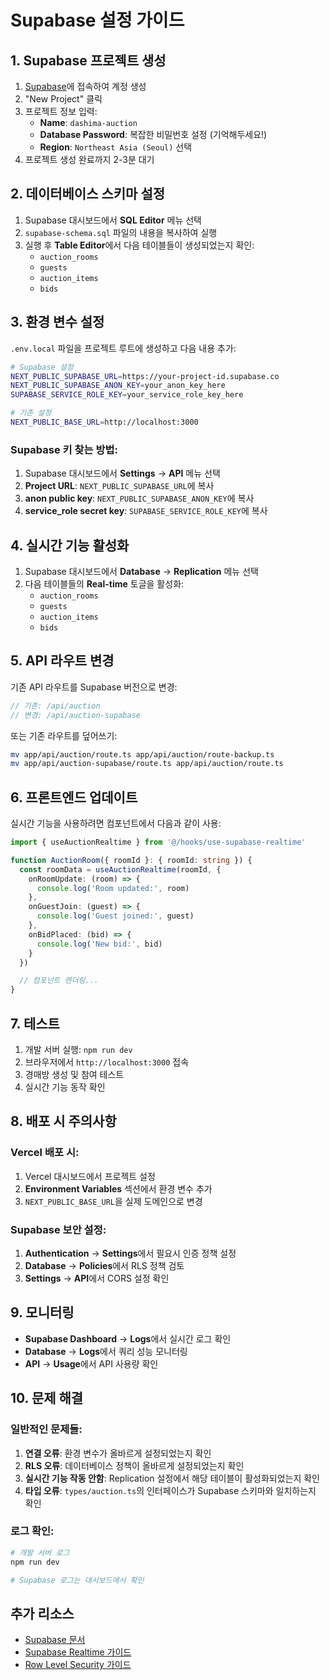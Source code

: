 # Supabase 설정 가이드

## 1. Supabase 프로젝트 생성

1. [Supabase](https://supabase.com)에 접속하여 계정 생성
2. "New Project" 클릭
3. 프로젝트 정보 입력:
   - **Name**: `dashima-auction`
   - **Database Password**: 복잡한 비밀번호 설정 (기억해두세요!)
   - **Region**: `Northeast Asia (Seoul)` 선택
4. 프로젝트 생성 완료까지 2-3분 대기

## 2. 데이터베이스 스키마 설정

1. Supabase 대시보드에서 **SQL Editor** 메뉴 선택
2. `supabase-schema.sql` 파일의 내용을 복사하여 실행
3. 실행 후 **Table Editor**에서 다음 테이블들이 생성되었는지 확인:
   - `auction_rooms`
   - `guests`
   - `auction_items`
   - `bids`

## 3. 환경 변수 설정

`.env.local` 파일을 프로젝트 루트에 생성하고 다음 내용 추가:

```bash
# Supabase 설정
NEXT_PUBLIC_SUPABASE_URL=https://your-project-id.supabase.co
NEXT_PUBLIC_SUPABASE_ANON_KEY=your_anon_key_here
SUPABASE_SERVICE_ROLE_KEY=your_service_role_key_here

# 기존 설정
NEXT_PUBLIC_BASE_URL=http://localhost:3000
```

### Supabase 키 찾는 방법:
1. Supabase 대시보드에서 **Settings** → **API** 메뉴 선택
2. **Project URL**: `NEXT_PUBLIC_SUPABASE_URL`에 복사
3. **anon public key**: `NEXT_PUBLIC_SUPABASE_ANON_KEY`에 복사
4. **service_role secret key**: `SUPABASE_SERVICE_ROLE_KEY`에 복사

## 4. 실시간 기능 활성화

1. Supabase 대시보드에서 **Database** → **Replication** 메뉴 선택
2. 다음 테이블들의 **Real-time** 토글을 활성화:
   - `auction_rooms`
   - `guests`
   - `auction_items`
   - `bids`

## 5. API 라우트 변경

기존 API 라우트를 Supabase 버전으로 변경:

```typescript
// 기존: /api/auction
// 변경: /api/auction-supabase
```

또는 기존 라우트를 덮어쓰기:
```bash
mv app/api/auction/route.ts app/api/auction/route-backup.ts
mv app/api/auction-supabase/route.ts app/api/auction/route.ts
```

## 6. 프론트엔드 업데이트

실시간 기능을 사용하려면 컴포넌트에서 다음과 같이 사용:

```typescript
import { useAuctionRealtime } from '@/hooks/use-supabase-realtime'

function AuctionRoom({ roomId }: { roomId: string }) {
  const roomData = useAuctionRealtime(roomId, {
    onRoomUpdate: (room) => {
      console.log('Room updated:', room)
    },
    onGuestJoin: (guest) => {
      console.log('Guest joined:', guest)
    },
    onBidPlaced: (bid) => {
      console.log('New bid:', bid)
    }
  })

  // 컴포넌트 렌더링...
}
```

## 7. 테스트

1. 개발 서버 실행: `npm run dev`
2. 브라우저에서 `http://localhost:3000` 접속
3. 경매방 생성 및 참여 테스트
4. 실시간 기능 동작 확인

## 8. 배포 시 주의사항

### Vercel 배포 시:
1. Vercel 대시보드에서 프로젝트 설정
2. **Environment Variables** 섹션에서 환경 변수 추가
3. `NEXT_PUBLIC_BASE_URL`을 실제 도메인으로 변경

### Supabase 보안 설정:
1. **Authentication** → **Settings**에서 필요시 인증 정책 설정
2. **Database** → **Policies**에서 RLS 정책 검토
3. **Settings** → **API**에서 CORS 설정 확인

## 9. 모니터링

- **Supabase Dashboard** → **Logs**에서 실시간 로그 확인
- **Database** → **Logs**에서 쿼리 성능 모니터링
- **API** → **Usage**에서 API 사용량 확인

## 10. 문제 해결

### 일반적인 문제들:

1. **연결 오류**: 환경 변수가 올바르게 설정되었는지 확인
2. **RLS 오류**: 데이터베이스 정책이 올바르게 설정되었는지 확인
3. **실시간 기능 작동 안함**: Replication 설정에서 해당 테이블이 활성화되었는지 확인
4. **타입 오류**: `types/auction.ts`의 인터페이스가 Supabase 스키마와 일치하는지 확인

### 로그 확인:
```bash
# 개발 서버 로그
npm run dev

# Supabase 로그는 대시보드에서 확인
```

## 추가 리소스

- [Supabase 문서](https://supabase.com/docs)
- [Supabase Realtime 가이드](https://supabase.com/docs/guides/realtime)
- [Row Level Security 가이드](https://supabase.com/docs/guides/auth/row-level-security)
